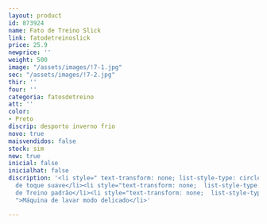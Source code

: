 ```yaml
---
layout: product
id: 873924
name: Fato de Treino Slick
link: fatodetreinoslick
price: 25.9
newprice: ''
weight: 500
image: "/assets/images/!7-1.jpg"
sec: "/assets/images/!7-2.jpg"
thir: ''
four: ''
categoria: fatosdetreino
att: ''
color:
- Preto
discrip: desporto inverno frio
novo: true
maisvendidos: false
stock: sim
new: true
inicial: false
inicialhat: false
discription: '<li style=" text-transform: none; list-style-type: circle; ">Tecido
  de toque suave</li><li style="text-transform: none;  list-style-type: circle; ">Fato
  de Treino padrão</li><li style="text-transform: none;  list-style-type: circle;
  ">Máquina de lavar modo delicado</li>'

---
```

